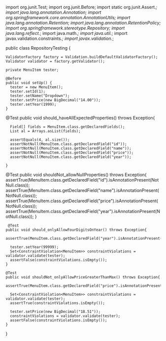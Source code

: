 import org.junit.Test;
import org.junit.Before;
import static org.junit.Assert.*;
import java.lang.annotation.Annotation;
import org.springframework.core.annotation.AnnotationUtils;
import java.lang.annotation.Retention;
import java.lang.annotation.RetentionPolicy;
import org.springframework.stereotype.Repository;
import java.lang.reflect.*;
import java.math.*;
import java.util.*;
import javax.validation.constraints.*;
import javax.validation.*;

public class RepositoryTesting {

    ValidatorFactory factory = Validation.buildDefaultValidatorFactory();
    Validator validator = factory.getValidator();
  
    private MenuItem tester;
  
    @Before
    public void setUp() {
      tester = new MenuItem();
      tester.setId(1);
      tester.setName("Dropdown");
      tester.setPrice(new BigDecimal("14.00"));
      tester.setYear(1999);
    }

@Test
public void should_haveAllExpectedProperties() throws Exception{

      Field[] fields = MenuItem.class.getDeclaredFields();
      List al = Arrays.asList(fields); 
      
      assertEquals(4, al.size());
      assertNotNull(MenuItem.class.getDeclaredField("id"));
      assertNotNull(MenuItem.class.getDeclaredField("name"));
      assertNotNull(MenuItem.class.getDeclaredField("price"));
      assertNotNull(MenuItem.class.getDeclaredField("year"));

    }


@Test
public void shouldNot_allowNullProperties() throws Exception{
assertTrue(MenuItem.class.getDeclaredField("id").isAnnotationPresent(NotNull.class));
assertTrue(MenuItem.class.getDeclaredField("name").isAnnotationPresent(NotNull.class));
assertTrue(MenuItem.class.getDeclaredField("price").isAnnotationPresent(NotNull.class));
assertTrue(MenuItem.class.getDeclaredField("year").isAnnotationPresent(NotNull.class));
}


     @Test
    public void should_onlyAllowFourDigitsOnYear() throws Exception{
      assertTrue(MenuItem.class.getDeclaredField("year").isAnnotationPresent(Digits.class));
      
      tester.setYear(99999);
      Set<ConstraintViolation<MenuItem>> constraintViolations = validator.validate(tester);
      assertFalse(constraintViolations.isEmpty());
    }
  
    @Test
    public void shouldNot_onlyAllowPriceGreaterThanMax() throws Exception{
      assertTrue(MenuItem.class.getDeclaredField("price").isAnnotationPresent(DecimalMax.class));
      
      Set<ConstraintViolation<MenuItem>> constraintViolations = validator.validate(tester);
      assertTrue(constraintViolations.isEmpty());
      
      tester.setPrice(new BigDecimal("18.51"));
      constraintViolations = validator.validate(tester);
      assertFalse(constraintViolations.isEmpty());
    }




}